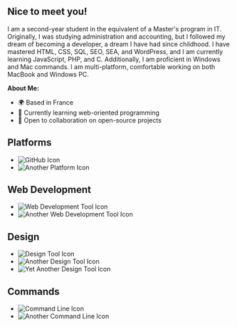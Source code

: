 ## Nice to meet you!

I am a second-year student in the equivalent of a Master's program in IT. Originally, I was studying administration and accounting, but I followed my dream of becoming a developer, a dream I have had since childhood. I have mastered HTML, CSS, SQL, SEO, SEA, and WordPress, and I am currently learning JavaScript, PHP, and C. Additionally, I am proficient in Windows and Mac commands. I am multi-platform, comfortable working on both MacBook and Windows PC.

**About Me:**

* 🌍 Based in France
* 🌱 Currently learning web-oriented programming
* 🤝 Open to collaboration on open-source projects

## Platforms

* ![GitHub Icon](https://github.com/user-attachments/assets/0fe84737-1f5f-4e65-bab6-fe9a5fd6fcfa)
* ![Another Platform Icon](https://github.com/user-attachments/assets/a3a4e555-4251-426f-add6-d4f83a73077f)

## Web Development

* ![Web Development Tool Icon](https://github.com/user-attachments/assets/07c378d3-8162-47e0-abff-de707bafcf5a)
* ![Another Web Development Tool Icon](https://github.com/user-attachments/assets/f6e67d1f-8202-4666-b04f-b051c70ba1dd)

## Design

* ![Design Tool Icon](https://github.com/user-attachments/assets/30c6ed56-2b45-48c5-b801-f9e7708ed1bf)
* ![Another Design Tool Icon](https://github.com/user-attachments/assets/3a6c2741-ce03-431e-9966-d57e0655fd1d)
* ![Yet Another Design Tool Icon](https://github.com/user-attachments/assets/18531da6-1a17-462d-80ad-99554a697f6b)

## Commands

* ![Command Line Icon](https://github.com/user-attachments/assets/38da7256-bd14-40ec-be4e-f1f47bd8bc7c)
* ![Another Command Line Icon](https://github.com/user-attachments/assets/38275fe5-16c0-44be-bdcb-40faa3ddfdee)
